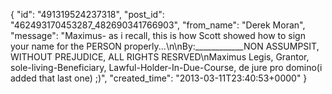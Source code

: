  {
   "id": "491319524237318",
   "post_id": "462493170453287_482690341766903",
   "from_name": "Derek Moran",
   "message": "Maximus- as i recall, this is how Scott showed how to sign your name for the PERSON properly...\n\nBy:____________NON ASSUMPSIT, WITHOUT PREJUDICE, ALL RIGHTS RESRVED\nMaximus Legis, Grantor, sole-living-Beneficiary, Lawful-Holder-In-Due-Course, de jure pro domino(i added that last one) ;)",
   "created_time": "2013-03-11T23:40:53+0000"
 }
